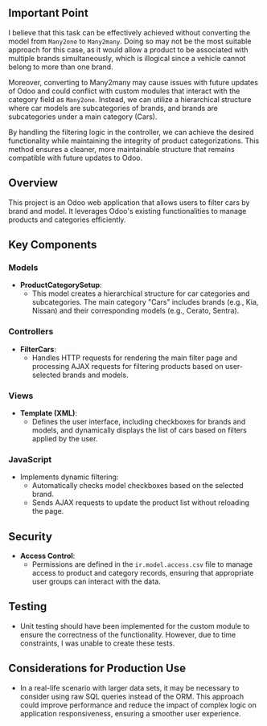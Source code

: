 ## Important Point

I believe that this task can be effectively achieved without converting the model from `Many2one` to `Many2many`. Doing so may not be the most suitable approach for this case, as it would allow a product to be associated with multiple brands simultaneously, which is illogical since a vehicle cannot belong to more than one brand.

Moreover, converting to Many2many may cause issues with future updates of Odoo and could conflict with custom modules that interact with the category field as `Many2one`. Instead, we can utilize a hierarchical structure where car models are subcategories of brands, and brands are subcategories under a main category (Cars).

By handling the filtering logic in the controller, we can achieve the desired functionality while maintaining the integrity of product categorizations. This method ensures a cleaner, more maintainable structure that remains compatible with future updates to Odoo.



## Overview

This project is an Odoo web application that allows users to filter cars by brand and model. It leverages Odoo's existing functionalities to manage products and categories efficiently.

## Key Components

### Models

- **ProductCategorySetup**: 
  - This model creates a hierarchical structure for car categories and subcategories. The main category "Cars" includes brands (e.g., Kia, Nissan) and their corresponding models (e.g., Cerato, Sentra).

### Controllers

- **FilterCars**:
  - Handles HTTP requests for rendering the main filter page and processing AJAX requests for filtering products based on user-selected brands and models.

### Views

- **Template (XML)**:
  - Defines the user interface, including checkboxes for brands and models, and dynamically displays the list of cars based on filters applied by the user.

### JavaScript

- Implements dynamic filtering:
  - Automatically checks model checkboxes based on the selected brand.
  - Sends AJAX requests to update the product list without reloading the page.

## Security

- **Access Control**:
  - Permissions are defined in the `ir.model.access.csv` file to manage access to product and category records, ensuring that appropriate user groups can interact with the data.

## Testing

- Unit testing should have been implemented for the custom module to ensure the correctness of the functionality. However, due to time constraints, I was unable to create these tests.

## Considerations for Production Use

- In a real-life scenario with larger data sets, it may be necessary to consider using raw SQL queries instead of the ORM. This approach could improve performance and reduce the impact of complex logic on application responsiveness, ensuring a smoother user experience.


